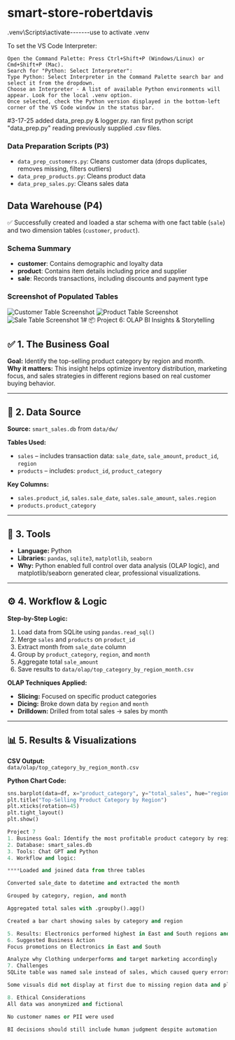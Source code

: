 # smart-store-robertdavis


.venv\Scripts\activate-------use to activate .venv

To set the VS Code Interpreter:

    Open the Command Palette: Press Ctrl+Shift+P (Windows/Linux) or Cmd+Shift+P (Mac).
    Search for "Python: Select Interpreter":
    Type Python: Select Interpreter in the Command Palette search bar and select it from the dropdown.
    Choose an Interpreter - A list of available Python environments will appear. Look for the local .venv option.
    Once selected, check the Python version displayed in the bottom-left corner of the VS Code window in the status bar.
#3-17-25 added data_prep.py & logger.py. ran first python script "data_prep.py" reading previously supplied .csv files. 

### Data Preparation Scripts (P3)

- `data_prep_customers.py`: Cleans customer data (drops duplicates, removes missing, filters outliers)
- `data_prep_products.py`: Cleans product data
- `data_prep_sales.py`: Cleans sales data
## Data Warehouse (P4)

✅ Successfully created and loaded a star schema with one fact table (`sale`) and two dimension tables (`customer`, `product`).

### Schema Summary

- **customer**: Contains demographic and loyalty data
- **product**: Contains item details including price and supplier
- **sale**: Records transactions, including discounts and payment type

### Screenshot of Populated Tables

![Customer Table Screenshot](images/customer_table.png)
![Product Table Screenshot](images/product_table.png)
![Sale Table Screenshot](images/sale_table.png)
1# 📦 Project 6: OLAP BI Insights & Storytelling

## ✅ 1. The Business Goal

**Goal:** Identify the top-selling product category by region and month.  
**Why it matters:** This insight helps optimize inventory distribution, marketing focus, and sales strategies in different regions based on real customer buying behavior.

---

## 💾 2. Data Source

**Source:** `smart_sales.db` from `data/dw/`

**Tables Used:**
- `sales` – includes transaction data: `sale_date`, `sale_amount`, `product_id`, `region`
- `products` – includes: `product_id`, `product_category`

**Key Columns:**
- `sales.product_id`, `sales.sale_date`, `sales.sale_amount`, `sales.region`
- `products.product_category`

---

## 🧰 3. Tools

- **Language:** Python
- **Libraries:** `pandas`, `sqlite3`, `matplotlib`, `seaborn`
- **Why:** Python enabled full control over data analysis (OLAP logic), and matplotlib/seaborn generated clear, professional visualizations.

---

## ⚙️ 4. Workflow & Logic

**Step-by-Step Logic:**
1. Load data from SQLite using `pandas.read_sql()`
2. Merge `sales` and `products` on `product_id`
3. Extract month from `sale_date` column
4. Group by `product_category`, `region`, and `month`
5. Aggregate total `sale_amount`
6. Save results to `data/olap/top_category_by_region_month.csv`

**OLAP Techniques Applied:**
- **Slicing:** Focused on specific product categories
- **Dicing:** Broke down data by `region` and `month`
- **Drilldown:** Drilled from total sales → sales by month

---

## 📊 5. Results & Visualizations

**CSV Output:**  
`data/olap/top_category_by_region_month.csv`

**Python Chart Code:**
```python
sns.barplot(data=df, x="product_category", y="total_sales", hue="region")
plt.title("Top-Selling Product Category by Region")
plt.xticks(rotation=45)
plt.tight_layout()
plt.show()

Project 7
1. Business Goal: Identify the most profitable product category by region and month over the past year.
2. Database: smart_sales.db
3. Tools: Chat GPT and Python
4. Workflow and logic: 

****Loaded and joined data from three tables

Converted sale_date to datetime and extracted the month

Grouped by category, region, and month

Aggregated total sales with .groupby().agg()

Created a bar chart showing sales by category and region

5. Results: Electronics performed highest in East and South regions and Clothing had steady but lower performance
6. Suggested Business Action
Focus promotions on Electronics in East and South

Analyze why Clothing underperforms and target marketing accordingly
7. Challenges
SQLite table was named sale instead of sales, which caused query errors

Some visuals did not display at first due to missing region data and plotting issues

8. Ethical Considerations
All data was anonymized and fictional

No customer names or PII were used

BI decisions should still include human judgment despite automation